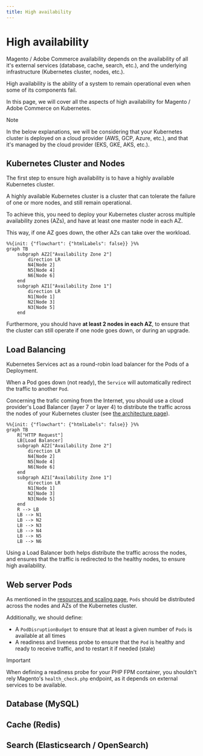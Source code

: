 ```yaml
---
title: High availability
---
```


# High availability

Magento / Adobe Commerce availability depends on the availability of all it's external services (database, cache, search, etc.), and the underlying infrastructure (Kubernetes cluster, nodes, etc.).

High availability is the ability of a system to remain operational even when some of its components fail.

In this page, we will cover all the aspects of high availability for Magento / Adobe Commerce on Kubernetes.

> [!NOTE]
> In the below explanations, we will be considering that your Kubernetes cluster is deployed on a cloud provider (AWS, GCP, Azure, etc.), and that it's managed by the cloud provider (EKS, GKE, AKS, etc.).

## Kubernetes Cluster and Nodes

The first step to ensure high availability is to have a highly available Kubernetes cluster.

A highly available Kubernetes cluster is a cluster that can tolerate the failure of one or more nodes, and still remain operational.

To achieve this, you need to deploy your Kubernetes cluster across multiple availability zones (AZs), and have at least one master node in each AZ.

This way, if one AZ goes down, the other AZs can take over the workload.

```mermaid
%%{init: {"flowchart": {"htmlLabels": false}} }%%
graph TB
    subgraph AZ2["Availability Zone 2"]
        direction LR
        N4[Node 2]
        N5[Node 4]
        N6[Node 6]
    end
    subgraph AZ1["Availability Zone 1"]
        direction LR
        N1[Node 1]
        N2[Node 3]
        N3[Node 5]
    end
```

Furthermore, you should have **at least 2 nodes in each AZ**, to ensure that the cluster can still operate if one node goes down, or during an upgrade.

## Load Balancing

Kubernetes Services act as a round-robin load balancer for the Pods of a Deployment.

When a Pod goes down (not ready), the `Service` will automatically redirect the traffic to another `Pod`.

Concerning the trafic coming from the Internet, you should use a cloud provider's Load Balancer (layer 7 or layer 4) to distribute the traffic across the nodes of your Kubernetes cluster (see [the architecture page](/guide/deployment/architecture#networking)).

```mermaid
%%{init: {"flowchart": {"htmlLabels": false}} }%%
graph TB
    R["HTTP Request"]
    LB[Load Balancer]
    subgraph AZ2["Availability Zone 2"]
        direction LR
        N4[Node 2]
        N5[Node 4]
        N6[Node 6]
    end
    subgraph AZ1["Availability Zone 1"]
        direction LR
        N1[Node 1]
        N2[Node 3]
        N3[Node 5]
    end
    R --> LB
    LB --> N1
    LB --> N2
    LB --> N3
    LB --> N4
    LB --> N5
    LB --> N6
```

Using a Load Balancer both helps distribute the traffic across the nodes, and ensures that the traffic is redirected to the healthy nodes, to ensure high availability.

## Web server Pods

As mentioned in the [resources and scaling page](/guide/deployment/resources-scaling##workload-placement), `Pods` should be distributed across the nodes and AZs of the Kubernetes cluster.

Additionally, we should define:

* A `PodDisruptionBudget` to ensure that at least a given number of `Pods` is available at all times
* A readiness and liveness probe to ensure that the `Pod` is healthy and ready to receive traffic, and to restart it if needed (stale)

> [!IMPORTANT]
> When defining a readiness probe for your PHP FPM container, you shouldn't rely Magento's `health_check.php` endpoint, as it depends on external services to be available.

## Database (MySQL)

## Cache (Redis)

## Search (Elasticsearch / OpenSearch)
